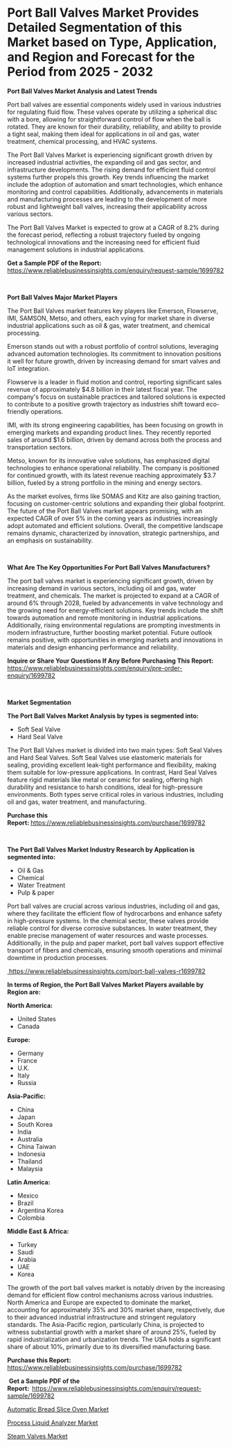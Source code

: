 <p><h1>Port Ball Valves Market Provides Detailed Segmentation of this Market based on Type, Application, and Region and Forecast for the Period from 2025 - 2032</h1></p><p><strong>Port Ball Valves Market Analysis and Latest Trends</strong></p>
<p><p>Port ball valves are essential components widely used in various industries for regulating fluid flow. These valves operate by utilizing a spherical disc with a bore, allowing for straightforward control of flow when the ball is rotated. They are known for their durability, reliability, and ability to provide a tight seal, making them ideal for applications in oil and gas, water treatment, chemical processing, and HVAC systems.</p><p>The Port Ball Valves Market is experiencing significant growth driven by increased industrial activities, the expanding oil and gas sector, and infrastructure developments. The rising demand for efficient fluid control systems further propels this growth. Key trends influencing the market include the adoption of automation and smart technologies, which enhance monitoring and control capabilities. Additionally, advancements in materials and manufacturing processes are leading to the development of more robust and lightweight ball valves, increasing their applicability across various sectors.</p><p>The Port Ball Valves Market is expected to grow at a CAGR of 8.2% during the forecast period, reflecting a robust trajectory fueled by ongoing technological innovations and the increasing need for efficient fluid management solutions in industrial applications.</p></p>
<p><strong>Get a Sample PDF of the Report:&nbsp;</strong> <a href="https://www.reliablebusinessinsights.com/enquiry/request-sample/1699782?utm_campaign=62&utm_medium=2&utm_source=Github&utm_content=ia&utm_term=09012025&utm_id=port-ball-valves">https://www.reliablebusinessinsights.com/enquiry/request-sample/1699782</a></p>
<p>&nbsp;</p>
<p><strong>Port Ball Valves Major Market Players</strong></p>
<p><p>The Port Ball Valves market features key players like Emerson, Flowserve, IMI, SAMSON, Metso, and others, each vying for market share in diverse industrial applications such as oil & gas, water treatment, and chemical processing. </p><p>Emerson stands out with a robust portfolio of control solutions, leveraging advanced automation technologies. Its commitment to innovation positions it well for future growth, driven by increasing demand for smart valves and IoT integration.</p><p>Flowserve is a leader in fluid motion and control, reporting significant sales revenue of approximately $4.8 billion in their latest fiscal year. The company's focus on sustainable practices and tailored solutions is expected to contribute to a positive growth trajectory as industries shift toward eco-friendly operations.</p><p>IMI, with its strong engineering capabilities, has been focusing on growth in emerging markets and expanding product lines. They recently reported sales of around $1.6 billion, driven by demand across both the process and transportation sectors.</p><p>Metso, known for its innovative valve solutions, has emphasized digital technologies to enhance operational reliability. The company is positioned for continued growth, with its latest revenue reaching approximately $3.7 billion, fueled by a strong portfolio in the mining and energy sectors.</p><p>As the market evolves, firms like SOMAS and Kitz are also gaining traction, focusing on customer-centric solutions and expanding their global footprint. The future of the Port Ball Valves market appears promising, with an expected CAGR of over 5% in the coming years as industries increasingly adopt automated and efficient solutions. Overall, the competitive landscape remains dynamic, characterized by innovation, strategic partnerships, and an emphasis on sustainability.</p></p>
<p>&nbsp;</p>
<p><strong>What Are The Key Opportunities For Port Ball Valves Manufacturers?</strong></p>
<p><p>The port ball valves market is experiencing significant growth, driven by increasing demand in various sectors, including oil and gas, water treatment, and chemicals. The market is projected to expand at a CAGR of around 6% through 2028, fueled by advancements in valve technology and the growing need for energy-efficient solutions. Key trends include the shift towards automation and remote monitoring in industrial applications. Additionally, rising environmental regulations are prompting investments in modern infrastructure, further boosting market potential. Future outlook remains positive, with opportunities in emerging markets and innovations in materials and design enhancing performance and reliability.</p></p>
<p><strong>Inquire or Share Your Questions If Any Before Purchasing This Report:</strong> <a href="https://www.reliablebusinessinsights.com/enquiry/pre-order-enquiry/1699782?utm_campaign=62&utm_medium=2&utm_source=Github&utm_content=ia&utm_term=09012025&utm_id=port-ball-valves">https://www.reliablebusinessinsights.com/enquiry/pre-order-enquiry/1699782</a></p>
<p>&nbsp;</p>
<p><strong>Market Segmentation</strong></p>
<p><strong>The Port Ball Valves Market Analysis by types is segmented into:</strong></p>
<p><ul><li>Soft Seal Valve</li><li>Hard Seal Valve</li></ul></p>
<p><p>The Port Ball Valves market is divided into two main types: Soft Seal Valves and Hard Seal Valves. Soft Seal Valves use elastomeric materials for sealing, providing excellent leak-tight performance and flexibility, making them suitable for low-pressure applications. In contrast, Hard Seal Valves feature rigid materials like metal or ceramic for sealing, offering high durability and resistance to harsh conditions, ideal for high-pressure environments. Both types serve critical roles in various industries, including oil and gas, water treatment, and manufacturing.</p></p>
<p><strong>Purchase this Report:&nbsp;</strong><a href="https://www.reliablebusinessinsights.com/purchase/1699782?utm_campaign=62&utm_medium=2&utm_source=Github&utm_content=ia&utm_term=09012025&utm_id=port-ball-valves">https://www.reliablebusinessinsights.com/purchase/1699782</a></p>
<p>&nbsp;</p>
<p><strong>The Port Ball Valves Market Industry Research by Application is segmented into:</strong></p>
<p><ul><li>Oil & Gas</li><li>Chemical</li><li>Water Treatment</li><li>Pulp & paper</li></ul></p>
<p><p>Port ball valves are crucial across various industries, including oil and gas, where they facilitate the efficient flow of hydrocarbons and enhance safety in high-pressure systems. In the chemical sector, these valves provide reliable control for diverse corrosive substances. In water treatment, they enable precise management of water resources and waste processes. Additionally, in the pulp and paper market, port ball valves support effective transport of fibers and chemicals, ensuring smooth operations and minimal downtime in production processes.</p></p>
<p><a href="https://www.reliablebusinessinsights.com/port-ball-valves-r1699782?utm_campaign=62&utm_medium=2&utm_source=Github&utm_content=ia&utm_term=09012025&utm_id=port-ball-valves">&nbsp;https://www.reliablebusinessinsights.com/port-ball-valves-r1699782</a></p>
<p><strong>In terms of Region, the Port Ball Valves Market Players available by Region are:</strong></p>
<p>
    <p> <strong> North America: </strong>
        <ul>
            <li>United States</li>
            <li>Canada</li>
        </ul>
        </p> 
    <p> <strong> Europe: </strong>
        <ul>
            <li>Germany</li>
            <li>France</li>
            <li>U.K.</li>
            <li>Italy</li>
            <li>Russia</li>
        </ul>
        </p> 
    <p> <strong> Asia-Pacific: </strong>
        <ul>
            <li>China</li>
            <li>Japan</li>
            <li>South Korea</li>
            <li>India</li>
            <li>Australia</li>
            <li>China Taiwan</li>
            <li>Indonesia</li>
            <li>Thailand</li>
            <li>Malaysia</li>
        </ul>
        </p> 
    <p> <strong> Latin America: </strong>
        <ul>
            <li>Mexico</li>
            <li>Brazil</li>
            <li>Argentina Korea</li>
            <li>Colombia</li>
        </ul>
        </p> 
    <p> <strong> Middle East & Africa: </strong>
        <ul>
            <li>Turkey</li>
            <li>Saudi</li>
            <li>Arabia</li>
            <li>UAE</li>
            <li>Korea</li>
        </ul>
    </p>
    </p>
<p><p>The growth of the port ball valves market is notably driven by the increasing demand for efficient flow control mechanisms across various industries. North America and Europe are expected to dominate the market, accounting for approximately 35% and 30% market share, respectively, due to their advanced industrial infrastructure and stringent regulatory standards. The Asia-Pacific region, particularly China, is projected to witness substantial growth with a market share of around 25%, fueled by rapid industrialization and urbanization trends. The USA holds a significant share of about 10%, primarily due to its diversified manufacturing base.</p></p>
<p><strong>Purchase this Report: </strong><a href="https://www.reliablebusinessinsights.com/purchase/1699782?utm_campaign=62&utm_medium=2&utm_source=Github&utm_content=ia&utm_term=09012025&utm_id=port-ball-valves">https://www.reliablebusinessinsights.com/purchase/1699782</a></p>
<p>&nbsp;<strong>Get a Sample PDF of the Report:&nbsp;&nbsp;</strong><a href="https://www.reliablebusinessinsights.com/enquiry/request-sample/1699782?utm_campaign=62&utm_medium=2&utm_source=Github&utm_content=ia&utm_term=09012025&utm_id=port-ball-valves">https://www.reliablebusinessinsights.com/enquiry/request-sample/1699782</a></p>
<p><strong></strong></p>
<p><p><a href="https://github.com/jamastodola515/Market-Research-Report-List-1/blob/main/automatic-bread-slice-oven-market.md?utm_campaign=62&utm_medium=2&utm_source=Github&utm_content=ia&utm_term=09012025&utm_id=port-ball-valves">Automatic Bread Slice Oven Market</a></p><p><a href="https://github.com/organophelia8282/Market-Research-Report-List-1/blob/main/process-liquid-analyzer-market.md?utm_campaign=62&utm_medium=2&utm_source=Github&utm_content=ia&utm_term=09012025&utm_id=port-ball-valves">Process Liquid Analyzer Market</a></p><p><a href="https://github.com/danikabiele541/Market-Research-Report-List-1/blob/main/steam-valves-market.md?utm_campaign=62&utm_medium=2&utm_source=Github&utm_content=ia&utm_term=09012025&utm_id=port-ball-valves">Steam Valves Market</a></p></p>